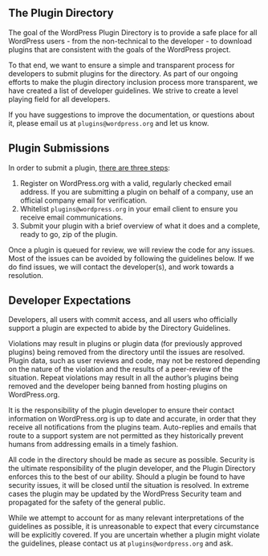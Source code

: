 <h2>The Plugin Directory</h2>

The goal of the WordPress Plugin Directory is to provide a safe place for all WordPress users - from the non-technical to the developer - to download plugins that are consistent with the goals of the WordPress project.

To that end, we want to ensure a simple and transparent process for developers to submit plugins for the directory. As part of our ongoing efforts to make the plugin directory inclusion process more transparent, we have created a list of developer guidelines. We strive to create a level playing field for all developers.

If you have suggestions to improve the documentation, or questions about it, please email us at `plugins@wordpress.org` and let us know.

<h2>Plugin Submissions</h2>

In order to submit a plugin, [there are three steps](https://developer.wordpress.org/plugins/wordpress-org/#getting-plugins-hosted):

1. Register on WordPress.org with a valid, regularly checked email address. If you are submitting a plugin on behalf of a company, use an official company email for verification.
2. Whitelist `plugins@wordpress.org` in your email client to ensure you receive email communications.
3. Submit your plugin with a brief overview of what it does and a complete, ready to go, zip of the plugin.

Once a plugin is queued for review, we will review the code for any issues.  Most of the issues can be avoided by following the guidelines below. If we do find issues, we will contact the developer(s), and work towards a resolution.

<h2>Developer Expectations</h2>

Developers, all users with commit access, and all users who officially support a plugin are expected to abide by the Directory Guidelines. 

Violations may result in plugins or plugin data (for previously approved plugins) being removed from the directory until the issues are resolved. Plugin data, such as user reviews and code, may not be restored depending on the nature of the violation and the results of a peer-review of the situation. Repeat violations may result in all the author’s plugins being removed and the developer being banned from hosting plugins on WordPress.org.

It is the responsibility of the plugin developer to ensure their contact information on WordPress.org is up to date and accurate, in order that they receive all notifications from the plugins team. Auto-replies and emails that route to a support system are not permitted as they historically prevent humans from addressing emails in a timely fashion.

All code in the directory should be made as secure as possible. Security is the ultimate responsibility of the plugin developer, and the Plugin Directory enforces this to the best of our ability. Should a plugin be found to have security issues, it will be closed until the situation is resolved. In extreme cases the plugin may be updated by the WordPress Security team and propagated for the safety of the general public.

While we attempt to account for as many relevant interpretations of the guidelines as possible, it is unreasonable to expect that every circumstance will be explicitly covered. If you are uncertain whether a plugin might violate the guidelines, please contact us at `plugins@wordpress.org` and ask.
